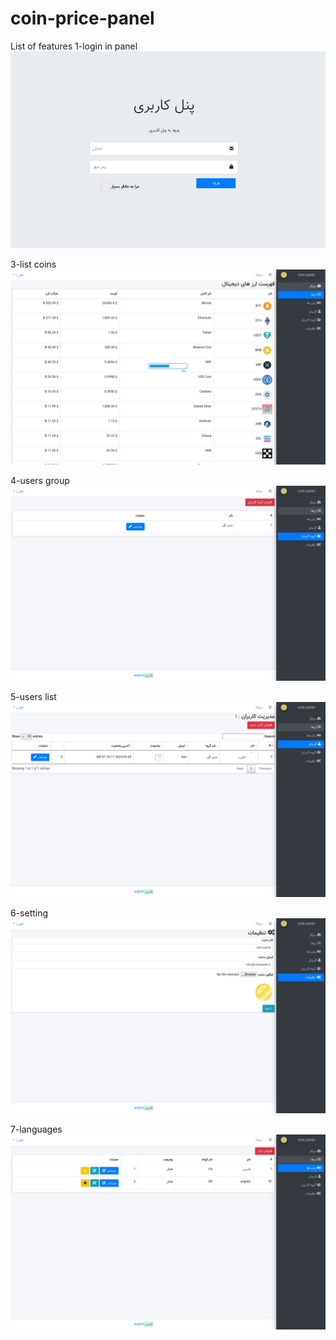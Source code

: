 # coin-price-panel

List of features
1-login in panel
<img src="https://github.com/alizamani1616/coin-price-panel/blob/main/screenshots/login.png">

3-list coins
<img src="https://github.com/alizamani1616/coin-price-panel/blob/main/screenshots/list-coin.png">

4-users group
<img src="https://github.com/alizamani1616/coin-price-panel/blob/main/screenshots/users-group.png">

5-users list
<img src="https://github.com/alizamani1616/coin-price-panel/blob/main/screenshots/users.png">

6-setting
<img src="https://github.com/alizamani1616/coin-price-panel/blob/main/screenshots/setting.png">

7-languages
<img src="https://github.com/alizamani1616/coin-price-panel/blob/main/screenshots/languages.png">

